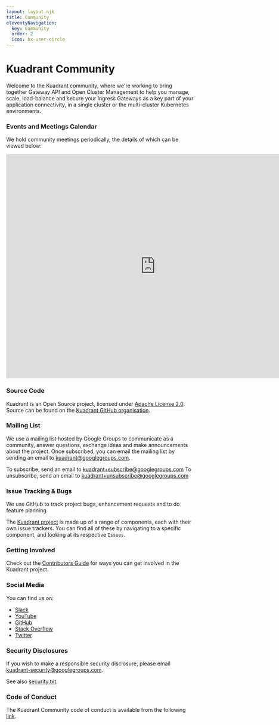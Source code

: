 ```yaml
---
layout: layout.njk
title: Community
eleventyNavigation:
  key: Community
  order: 2
  icon: bx-user-circle
---
```

# Kuadrant Community

Welcome to the Kuadrant community, where we're working to bring together Gateway API and Open Cluster Management to help you manage, scale, load-balance and secure your Ingress Gateways as a key part of your application connectivity, in a single cluster or the multi-cluster Kubernetes environments.

### Events and Meetings Calendar

We hold community meetings periodically, the details of which can be viewed below:

<iframe src="https://calendar.google.com/calendar/embed?src=kuadrantdev%40gmail.com&ctz=Europe%2FDublin" style="border: 0" width="800" height="600" frameborder="0" scrolling="no"></iframe>

### Source Code
Kuadrant is an Open Source project, licensed under [Apache License 2.0](https://www.apache.org/licenses/LICENSE-2.0). Source can be found on the [Kuadrant GitHub organisation](https://github.com/Kuadrant).

### Mailing List
We use a mailing list hosted by Google Groups to communicate as a community, answer questions, exchange ideas and make announcements about the project. Once subscribed, you can email the mailing list by sending an email to kuadrant@googlegroups.com.

To subscribe, send an email to kuadrant+subscribe@googlegroups.com
To unsubscribe, send an email to kuadrant+unsubscribe@googlegroups.com

### Issue Tracking & Bugs

We use GitHub to track project bugs, enhancement requests and to do feature planning.

The [Kuadrant project](https://github.com/Kuadrant/) is made up of a range of components, each with their own issue trackers. You can find all of these by navigating to a specific component, and looking at its respective `Issues`.

### Getting Involved

Check out the [Contributors Guide](/contributing) for ways you can get involved in the Kuadrant project.

### Social Media

You can find us on:

* [Slack](https://kubernetes.slack.com/archives/C05J0D0V525)
* [YouTube](https://www.youtube.com/channel/UCCZ0ByQA06jn9aB7YFL1Z6w)
* [GitHub](https://github.com/Kuadrant/)
* [Stack Overflow](https://stackoverflow.com/questions/tagged/kuadrant+authorino+limitador)
* [Twitter](https://twitter.com/kuadrantio)

### Security Disclosures
If you wish to make a responsible security disclosure, please email kuadrant-security@googlegroups.com.

See also [security.txt](/.well-known/security.txt).

### Code of Conduct
The Kuadrant Community code of conduct is available from the following [link](https://github.com/Kuadrant/governance/blob/main/CODE_OF_CONDUCT.md).
